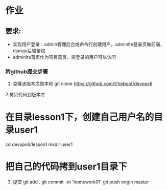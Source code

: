 # 作业 

## 要求:

- 实现用户登录：admin管理后台或命令行创建用户，adminlte登录页做前端，django后端鉴权
- adminlte首页作为项目首页，需登录的用户可以访问

### 附github提交步骤
1. 克隆该版本库到本地
git clone https://github.com/51reboot/devops6

2.拷贝代码到版本库
# 在目录lesson1下，创建自己用户名的目录user1
cd devops6/lesson1
mkdir user1

# 把自己的代码拷到user1目录下

3. 提交
git add .
git commit -m 'homework01'
git push origin master

